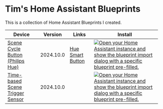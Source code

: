 # Tim's Home Assistant Blueprints
This is a collection of Home Assistant Blueprints I created.

| Device | Version | Links | Install |
| -- | -- | -- | -- |
| [Scene Cycle Button (Philips Hue)](automations/scene-cycle-hue-button.yaml) | 2024.10.0 | [Hue Smart Button](https://www.philips-hue.com/en-us/p/hue-smart-button/046677553715#overview) | [![Open your Home Assistant instance and show the blueprint import dialog with a specific blueprint pre-filled.](https://my.home-assistant.io/badges/blueprint_import.svg)](https://my.home-assistant.io/redirect/blueprint_import/?blueprint_url=https%3A%2F%2Fgithub.com%2Ftmjssz%2Fhome-assistant-blueprints%2Fblob%2Fmain%2Fautomations%2Fscene-cycle-hue-button.yaml) | 
| [Time-based Scene Trigger Sensor](automations/time-based-scene-trigger-sensor.yaml) | 2024.10.0 | | [![Open your Home Assistant instance and show the blueprint import dialog with a specific blueprint pre-filled.](https://my.home-assistant.io/badges/blueprint_import.svg)](https://my.home-assistant.io/redirect/blueprint_import/?blueprint_url=https%3A%2F%2Fgithub.com%2Ftmjssz%2Fhome-assistant-blueprints%2Fblob%2Fmain%2Fautomations%2Ftime-based-scene-trigger-sensor.yaml) | 
